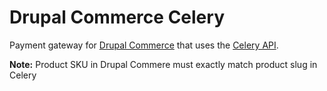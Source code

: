 Drupal Commerce Celery
======================

Payment gateway for [Drupal Commerce](http://drupal.org/project/commerce) that uses the [Celery API](https://www.trycelery.com/).

**Note:** Product SKU in Drupal Commere must exactly match product slug in Celery
